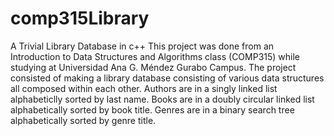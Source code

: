 # comp315Library
A Trivial Library Database in c++
This project was done from an Introduction to Data Structures and Algorithms class (COMP315) while studying at Universidad Ana G. Méndez Gurabo Campus. The project consisted of making a library database consisting of various data structures all composed within each other. Authors are in a singly linked list alphabeticlly sorted by last name. Books are in a doubly circular linked list alphabetically sorted by book title. Genres are in a binary search tree alphabetically sorted by genre title.
